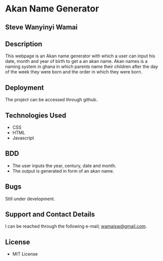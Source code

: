 # Akan Name Generator

## Steve Wanyinyi Wamai

## Description
This webpage is an Akan name generator with which a user can input his date, month and
year of birth to get a an akan name. Akan names is a naming system in ghana in which parents name their
children after the day of the week they were born and the order in which they were born.

## Deployment

The project can be accessed through github.

##  Technologies Used
 
 - CSS
 - HTML
 - Javascript
##  BDD
- The user inputs the year, century, date and month.
- The output is generated in form of an akan name.

 ## Bugs

 Still under development.

 ## Support and Contact Details

 I can be reached through the following e-mail; wamaisw@gmail.com.

 ## License
 - MIT License